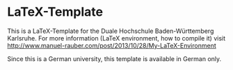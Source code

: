 LaTeX-Template
==============

This is a LaTeX-Template for the Duale Hochschule Baden-Württemberg Karlsruhe. For more information (LaTeX environment, how to compile it) visit http://www.manuel-rauber.com/post/2013/10/28/My-LaTeX-Environment

Since this is a German university, this template is available in German only. 
